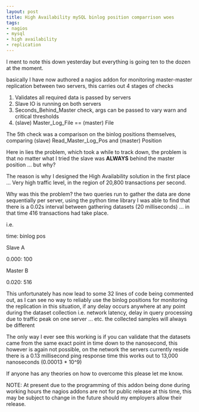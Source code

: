 ```yaml
--- 
layout: post
title: High Availability mySQL binlog position comparrison woes
tags: 
- nagios
- mysql
- high availability
- replication
---
```

I ment to note this down yesterday but everything is going ten to the dozen at the moment.

basically I have now authored a nagios addon for monitoring master-master replication between two servers, this carries out 4 stages of checks

<ol>
	<li>Validates all required data is passed by servers</li>
	<li>Slave IO is running on both servers</li>
	<li>Seconds_Behind_Master check, args can be passed to vary warn and critical thresholds</li>
	<li>(slave) Master_Log_File == (master) File</li>
</ol>

The 5th check was a comparison on the binlog positions themselves, comparing (slave) Read_Master_Log_Pos and (master) Position

Here in lies the problem, which took a while to track down, the problem is that no matter what I tried the slave was <strong>ALWAYS</strong> behind the master position ... but why?

The reason is why I designed the High Availability solution in the first place ... Very high traffic level, in the region of 20,800 transactions per second.

Why was this the problem? the two queries run to gather the data are done sequentially per server, using the python time library I was able to find that there is a 0.02s interval between gathering datasets (20 milliseconds) ... in that time 416 transactions had take place.

i.e.

time: binlog pos

Slave A

0.000: 100

Master B

0.020: 516

This unfortunately has now lead to some 32 lines of code being commented out, as I can see no way to reliably use the binlog positions for monitoring the replication in this situation, if any delay occurs anywhere at any point during the dataset collection i.e. network latency, delay in query processing due to traffic peak on one server ... etc. the collected samples will always be different

The only way I ever see this working is if you can validate that the datasets came from the same exact point in time down to the nanosecond, this however is again not possible, on the network the servers currently reside there is a 0.13 millisecond ping response time this works out to 13,000 nanoseconds (0.00013 * 10^9)

If anyone has any theories on how to overcome this please let me know.


NOTE: At present due to the programming of this addon being done during working hours the nagios addons are not for public release at this time, this may be subject to change in the future should my employers allow their release.






